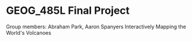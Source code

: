 # GEOG_485L Final Project
Group members: Abraham Park, Aaron Spanyers
Interactively Mapping the World's Volcanoes
